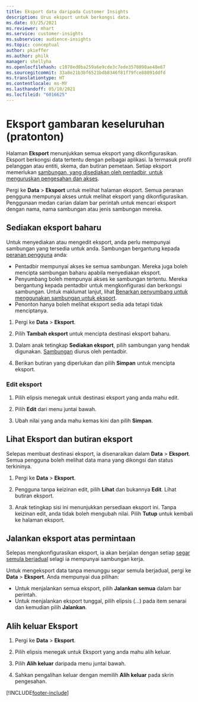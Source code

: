 ```yaml
---
title: Eksport data daripada Customer Insights
description: Urus eksport untuk berkongsi data.
ms.date: 03/25/2021
ms.reviewer: mhart
ms.service: customer-insights
ms.subservice: audience-insights
ms.topic: conceptual
author: pkieffer
ms.author: philk
manager: shellyha
ms.openlocfilehash: c1078ed0ba259a6e9cde3c7ede3570890ae48e67
ms.sourcegitcommit: 33a8e21b3bf6521bdb8346f81f79fce88091ddfd
ms.translationtype: HT
ms.contentlocale: ms-MY
ms.lasthandoff: 05/10/2021
ms.locfileid: "6016625"
---
```

# <a name="exports-preview-overview"></a>Eksport gambaran keseluruhan (pratonton)

Halaman **Eksport** menunjukkan semua eksport yang dikonfigurasikan. Eksport berkongsi data tertentu dengan pelbagai aplikasi. Ia termasuk profil pelanggan atau entiti, skema, dan butiran pemetaan. Setiap eksport memerlukan [sambungan, yang disediakan oleh pentadbir, untuk menguruskan pengesahan dan akses](connections.md).

Pergi ke **Data** > **Eksport** untuk melihat halaman eksport. Semua peranan pengguna mempunyai akses untuk melihat eksport yang dikonfigurasikan. Penggunaan medan carian dalam bar perintah untuk mencari eksport dengan nama, nama sambungan atau jenis sambungan mereka.

## <a name="set-up-a-new-export"></a>Sediakan eksport baharu

Untuk menyediakan atau mengedit eksport, anda perlu mempunyai sambungan yang tersedia untuk anda. Sambungan bergantung kepada [peranan pengguna](permissions.md) anda:
- Pentadbir mempunyai akses ke semua sambungan. Mereka juga boleh mencipta sambungan baharu apabila menyediakan eksport.
- Penyumbang boleh mempunyai akses ke sambungan tertentu. Mereka bergantung kepada pentadbir untuk mengkonfigurasi dan berkongsi sambungan. Untuk maklumat lanjut, lihat [Benarkan penyumbang untuk menggunakan sambungan untuk eksport](connections.md#allow-contributors-to-use-a-connection-for-exports).
- Penonton hanya boleh melihat eksport sedia ada tetapi tidak menciptanya.

1. Pergi ke **Data** > **Eksport**.

1. Pilih **Tambah eksport** untuk mencipta destinasi eksport baharu.

1. Dalam anak tetingkap **Sediakan eksport**, pilih sambungan yang hendak digunakan. [Sambungan](connections.md) diurus oleh pentadbir. 

1. Berikan butiran yang diperlukan dan pilih **Simpan** untuk mencipta eksport.

### <a name="edit-an-export"></a>Edit eksport

1. Pilih elipsis menegak untuk destinasi eksport yang anda mahu edit.

1. Pilih **Edit** dari menu juntai bawah.

1. Ubah nilai yang anda mahu kemas kini dan pilih **Simpan**.

## <a name="view-exports-and-export-details"></a>Lihat Eksport dan butiran eksport

Selepas membuat destinasi eksport, ia disenaraikan dalam **Data** > **Eksport**. Semua pengguna boleh melihat data mana yang dikongsi dan status terkininya.

1. Pergi ke **Data** > **Eksport**.

1. Pengguna tanpa keizinan edit, pilih **Lihat** dan bukannya **Edit**. Lihat butiran eksport.

1. Anak tetingkap sisi ini menunjukkan persediaan eksport ini. Tanpa keizinan edit, anda tidak boleh mengubah nilai. Pilih **Tutup** untuk kembali ke halaman eksport.

## <a name="run-exports-on-demand"></a>Jalankan eksport atas permintaan

Selepas mengkonfigurasikan eksport, ia akan berjalan dengan setiap [segar semula berjadual](system.md#schedule-tab) selagi ia mempunyai sambungan kerja.

Untuk mengeksport data tanpa menunggu segar semula berjadual, pergi ke **Data** > **Eksport**. Anda mempunyai dua pilihan:

- Untuk menjalankan semua eksport, pilih **Jalankan semua** dalam bar perintah. 
- Untuk menjalankan eksport tunggal, pilih elipsis (...) pada item senarai dan kemudian pilih **Jalankan**.

## <a name="remove-an-export"></a>Alih keluar Eksport

1. Pergi ke **Data** > **Eksport**.

1. Pilih elipsis menegak untuk Eksport yang anda mahu alih keluar.

1. Pilih **Alih keluar** daripada menu juntai bawah.

1. Sahkan pengalihan keluar dengan memilih **Alih keluar** pada skrin pengesahan.


[!INCLUDE[footer-include](../includes/footer-banner.md)]

